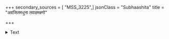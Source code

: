 +++
secondary_sources = [ "MSS_3225",]
jsonClass = "Subhaashita"
title = "अवजितमधुना तवाहमक्ष्णो"

+++

<details><summary>Text</summary>

अवजितमधुना तवाहमक्ष्णो रुचिरतयेत्यवनम्य लज्जयेव।  
श्रवणकुवलयं विलासवत्या भ्रमररुतैरुपकर्णमाचचक्षे॥
</details>
